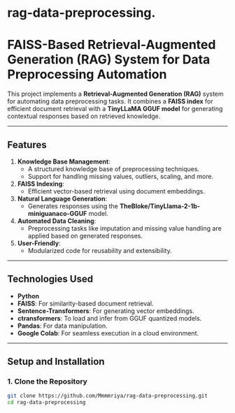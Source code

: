 # rag-data-preprocessing.
# FAISS-Based Retrieval-Augmented Generation (RAG) System for Data Preprocessing Automation

This project implements a **Retrieval-Augmented Generation (RAG)** system for automating data preprocessing tasks. It combines a **FAISS index** for efficient document retrieval with a **TinyLLaMA GGUF model** for generating contextual responses based on retrieved knowledge.

---

## **Features**
1. **Knowledge Base Management**:
   - A structured knowledge base of preprocessing techniques.
   - Support for handling missing values, outliers, scaling, and more.
2. **FAISS Indexing**:
   - Efficient vector-based retrieval using document embeddings.
3. **Natural Language Generation**:
   - Generates responses using the **TheBloke/TinyLlama-2-1b-miniguanaco-GGUF** model.
4. **Automated Data Cleaning**:
   - Preprocessing tasks like imputation and missing value handling are applied based on generated responses.
5. **User-Friendly**:
   - Modularized code for reusability and extensibility.

---

## **Technologies Used**
- **Python**
- **FAISS**: For similarity-based document retrieval.
- **Sentence-Transformers**: For generating vector embeddings.
- **ctransformers**: To load and infer from GGUF quantized models.
- **Pandas**: For data manipulation.
- **Google Colab**: For seamless execution in a cloud environment.

---

## **Setup and Installation**

### **1. Clone the Repository**
```bash
git clone https://github.com/Mmmmriya/rag-data-preprocessing.git
cd rag-data-preprocessing




